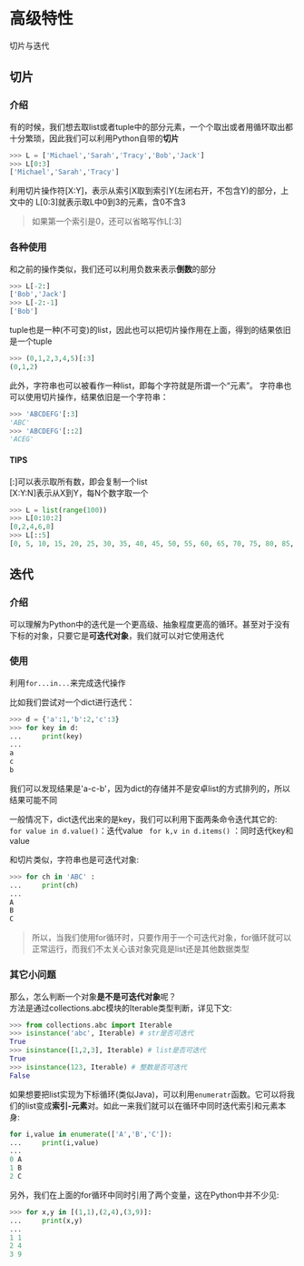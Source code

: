 # 高级特性  
切片与迭代
## 切片

### 介绍
有的时候，我们想去取list或者tuple中的部分元素，一个个取出或者用循环取出都十分繁琐，因此我们可以利用Python自带的**切片** 

```Python
>>> L = ['Michael','Sarah','Tracy','Bob','Jack']
>>> L[0:3]
['Michael','Sarah','Tracy']
```
利用切片操作符[X:Y]，表示从索引X取到索引Y(左闭右开，不包含Y)的部分，上文中的 L[0:3]就表示取L中0到3的元素，含0不含3  

> 如果第一个索引是0，还可以省略写作L[:3]

### 各种使用

和之前的操作类似，我们还可以利用负数来表示**倒数**的部分    
```Python
>>> L[-2:]
['Bob','Jack']
>>> L[-2:-1]
['Bob']
```
tuple也是一种(不可变)的list，因此也可以把切片操作用在上面，得到的结果依旧是一个tuple

```Python
>>> (0,1,2,3,4,5)[:3]
(0,1,2)
```

此外，字符串也可以被看作一种list，即每个字符就是所谓一个“元素”。
字符串也可以使用切片操作，结果依旧是一个字符串：
```Python
>>> 'ABCDEFG'[:3]
'ABC'
>>> 'ABCDEFG'[::2]
'ACEG'
```

#### TIPS
[:]可以表示取所有数，即会复制一个list   
[X:Y:N]表示从X到Y，每N个数字取一个
```Python
>>> L = list(range(100))
>>> L[0:10:2]
[0,2,4,6,8]
>>> L[::5]
[0, 5, 10, 15, 20, 25, 30, 35, 40, 45, 50, 55, 60, 65, 70, 75, 80, 85, 90, 95]  
``` 

## 迭代

### 介绍
可以理解为Python中的迭代是一个更高级、抽象程度更高的循环。甚至对于没有下标的对象，只要它是**可迭代对象**，我们就可以对它使用迭代

### 使用
利用```for...in...```来完成迭代操作

比如我们尝试对一个dict进行迭代：
```Python
>>> d = {'a':1,'b':2,'c':3}
>>> for key in d:
...     print(key)
...
a
c
b
```

我们可以发现结果是'a-c-b'，因为dict的存储并不是安卓list的方式排列的，所以结果可能不同   

一般情况下，dict迭代出来的是key，我们可以利用下面两条命令迭代其它的:
``` for value in d.value()```：迭代value
``` for k,v in d.items()``` ：同时迭代key和value

和切片类似，字符串也是可迭代对象:
```Python
>>> for ch in 'ABC' :
...     print(ch)
...
A
B
C
```

> 所以，当我们使用for循环时，只要作用于一个可迭代对象，for循环就可以正常运行，而我们不太关心该对象究竟是list还是其他数据类型    

### 其它小问题
那么，怎么判断一个对象**是不是可迭代对象**呢？  
方法是通过collections.abc模块的Iterable类型判断，详见下文:
```Python
>>> from collections.abc import Iterable
>>> isinstance('abc', Iterable) # str是否可迭代
True
>>> isinstance([1,2,3], Iterable) # list是否可迭代
True
>>> isinstance(123, Iterable) # 整数是否可迭代
False
```

如果想要把list实现为下标循环(类似Java)，可以利用```enumeratr```函数。它可以将我们的list变成**索引-元素**对。如此一来我们就可以在循环中同时迭代索引和元素本身:
```Python
for i,value in enumerate(['A','B','C']):
...     print(i,value)
...
0 A
1 B
2 C
``` 

另外，我们在上面的for循环中同时引用了两个变量，这在Python中并不少见:
```Python
>>> for x,y in [(1,1),(2,4),(3,9)]:
...     print(x,y)
...
1 1
2 4
3 9
``` 

